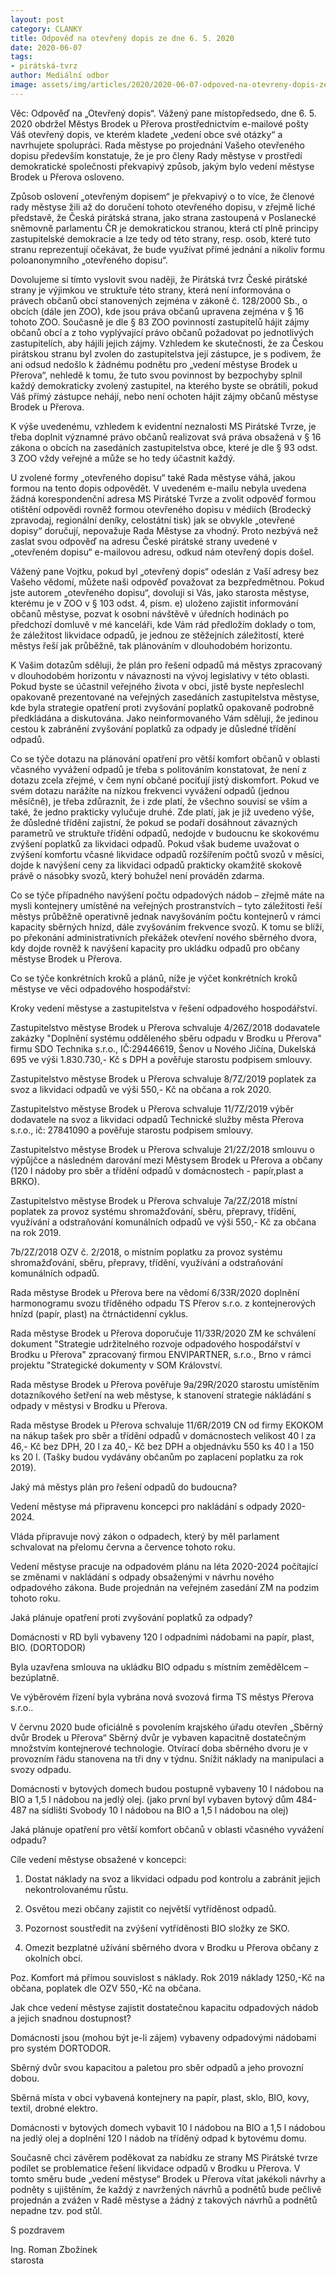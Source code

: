 ```yaml
---
layout: post
category: CLANKY
title: Odpověď na otevřený dopis ze dne 6. 5. 2020
date: 2020-06-07
tags: 
- pirátská-tvrz
author: Mediální odbor
image: assets/img/articles/2020/2020-06-07-odpoved-na-otevreny-dopis-ze-dne-6-5-2020.jpg  #751x422 pixelu
---
```

Věc: Odpověď na „Otevřený dopis“. Vážený pane místopředsedo, dne 6. 5. 2020 obdržel Městys Brodek u Přerova prostřednictvím e-mailové pošty Váš otevřený dopis, ve kterém kladete „vedení obce své otázky“ a navrhujete spolupráci. Rada městyse po projednání Vašeho otevřeného dopisu především konstatuje, že je pro členy Rady městyse v prostředí demokratické společnosti překvapivý způsob, jakým bylo vedení městyse Brodek u Přerova osloveno.

Způsob oslovení „otevřeným dopisem“ je překvapivý o to více, že členové rady městyse žili až do doručení tohoto otevřeného dopisu, v zřejmě liché představě, že Česká pirátská strana, jako strana zastoupená v Poslanecké sněmovně parlamentu ČR je demokratickou stranou, která ctí plně principy zastupitelské demokracie a lze tedy od této strany, resp. osob, které tuto stranu reprezentují očekávat, že bude využívat přímé jednání a nikoliv formu poloanonymního „otevřeného dopisu“.

Dovolujeme si tímto vyslovit svou naději, že Pirátská tvrz České pirátské strany je výjimkou ve struktuře této strany, která není informována o právech občanů obcí stanovených zejména v zákoně č. 128/2000 Sb., o obcích (dále jen ZOO), kde jsou práva občanů upravena zejména v § 16 tohoto ZOO. Současně je dle § 83 ZOO povinností zastupitelů hájit zájmy občanů obcí a z toho vyplývající právo občanů požadovat po jednotlivých zastupitelích, aby hájili jejich zájmy. Vzhledem ke skutečnosti, že za Českou pirátskou stranu byl zvolen do zastupitelstva její zástupce, je s podivem, že ani odsud nedošlo k žádnému podnětu pro „vedení městyse Brodek u Přerova“, nehledě k tomu, že tuto svou povinnost by bezpochyby splnil každý demokraticky zvolený zastupitel, na kterého byste se obrátili, pokud Váš přímý zástupce nehájí, nebo není ochoten hájit zájmy občanů městyse Brodek u Přerova.

K výše uvedenému, vzhledem k evidentní neznalosti MS Pirátské Tvrze, je třeba doplnit významné právo občanů realizovat svá práva obsažená v § 16 zákona o obcích na zasedáních zastupitelstva obce, které je dle § 93 odst. 3 ZOO vždy veřejné a může se ho tedy účastnit každý.

U zvolené formy „otevřeného dopisu“ také Rada městyse váhá, jakou formou na tento dopis odpovědět. V uvedeném e-mailu nebyla uvedena žádná korespondenční adresa MS Pirátské Tvrze a zvolit odpověď formou otištění odpovědi rovněž formou otevřeného dopisu v médiích (Brodecký zpravodaj, regionální deníky, celostátní tisk) jak se obvykle „otevřené dopisy“ doručují, nepovažuje Rada Městyse za vhodný. Proto nezbývá než zaslat svou odpověď na adresu České pirátské strany uvedené v „otevřeném dopisu“ e-mailovou adresu, odkud nám otevřený dopis došel. 

Vážený pane Vojtku, pokud byl „otevřený dopis“ odeslán z Vaší adresy bez Vašeho vědomí, můžete naši odpověď považovat za bezpředmětnou. Pokud jste autorem „otevřeného dopisu“, dovoluji si Vás, jako starosta městyse, kterému je v ZOO v § 103 odst. 4, písm. e) uloženo zajistit informování občanů městyse, pozvat k osobní návštěvě v úředních hodinách po předchozí domluvě v mé kanceláři, kde Vám rád předložím doklady o tom, že záležitost likvidace odpadů, je jednou ze stěžejních záležitostí, které městys řeší jak průběžně, tak plánováním v dlouhodobém horizontu. 

K Vašim dotazům sděluji, že plán pro řešení odpadů má městys zpracovaný v dlouhodobém horizontu v návaznosti na vývoj legislativy v této oblasti. Pokud byste se účastnil veřejného života v obci, jistě byste nepřeslechl opakovaně prezentované na veřejných zasedáních zastupitelstva městyse, kde byla strategie opatření proti zvyšování poplatků opakovaně podrobně předkládána a diskutována. Jako neinformovaného Vám sděluji, že jedinou cestou k zabránění zvyšování poplatků za odpady je důsledné třídění odpadů.

Co se týče dotazu na plánování opatření pro větší komfort občanů v oblasti včasného vyvážení odpadů je třeba s politováním konstatovat, že není z dotazu zcela zřejmé, v čem nyní občané pociťují jistý diskomfort. Pokud ve svém dotazu narážíte na nízkou frekvenci vyvážení odpadů (jednou měsíčně), je třeba zdůraznit, že i zde platí, že všechno souvisí se vším a také, že jedno prakticky vylučuje druhé. Zde platí, jak je již uvedeno výše, že důsledné třídění zajistní, že pokud se podaří dosáhnout závazných parametrů ve struktuře třídění odpadů, nedojde v budoucnu ke skokovému zvýšení poplatků za likvidaci odpadů. Pokud však budeme uvažovat o zvýšení komfortu včasné likvidace odpadů rozšířením počtů svozů v měsíci, dojde k navýšení ceny za likvidaci odpadů prakticky okamžitě skokově právě o násobky svozů, který bohužel není prováděn zdarma. 

Co se týče případného navýšení počtu odpadových nádob – zřejmě máte na mysli kontejnery umístěné na veřejných prostranstvích – tyto záležitosti řeší městys průběžně operativně jednak navyšováním počtu kontejnerů v rámci kapacity sběrných hnízd, dále zvyšováním frekvence svozů. K tomu se blíží, po překonání administrativních překážek otevření nového sběrného dvora, kdy dojde rovněž k navýšení kapacity pro ukládku odpadů pro občany městyse Brodek u Přerova. 

Co se týče konkrétních kroků a plánů, níže je výčet konkrétních kroků městyse ve věci odpadového hospodářství:

Kroky vedení městyse a zastupitelstva v řešení odpadového hospodářství.

Zastupitelstvo městyse Brodek u Přerova schvaluje 4/26Z/2018 dodavatele zakázky "Doplnění systému odděleného sběru odpadu v Brodku u Přerova" firmu SDO Technika s.r.o., IČ:29446619, Šenov u Nového Jičína, Dukelská 695 ve výši 1.830.730,- Kč s DPH a pověřuje starostu podpisem smlouvy. 

Zastupitelstvo městyse Brodek u Přerova schvaluje 8/7Z/2019 poplatek za svoz a likvidaci odpadů ve výši 550,- Kč na občana a rok 2020. 

Zastupitelstvo městyse Brodek u Přerova schvaluje 11/7Z/2019 výběr dodavatele na svoz a likvidaci odpadů Technické služby města Přerova s.r.o., ič: 27841090 a pověřuje starostu podpisem smlouvy.

Zastupitelstvo městyse Brodek u Přerova schvaluje 21/2Z/2018 smlouvu o výpůjčce a následném darování mezi Městysem Brodek u Přerova a občany (120 l nádoby pro sběr a třídění odpadů v domácnostech - papír,plast a BRKO).

Zastupitelstvo městyse Brodek u Přerova schvaluje 7a/2Z/2018 místní poplatek za provoz systému shromažďování, sběru, přepravy, třídění, využívání a odstraňování komunálních odpadů ve výši 550,- Kč za občana na rok 2019. 

7b/2Z/2018 OZV č. 2/2018, o místním poplatku za provoz systému shromažďování, sběru, přepravy, třídění, využívání a odstraňování komunálních odpadů. 

Rada městyse Brodek u Přerova bere na vědomí 6/33R/2020 doplnění harmonogramu svozu tříděného odpadu TS Přerov s.r.o. z kontejnerových hnízd (papír, plast) na čtrnáctidenní cyklus.

Rada městyse Brodek u Přerova doporučuje 11/33R/2020 ZM ke schválení dokument "Strategie udržitelného rozvoje odpadového hospodářství v Brodku u Přerova" zpracovaný firmou ENVIPARTNER, s.r.o., Brno v rámci projektu "Strategické dokumenty v SOM Království.

Rada městyse Brodek u Přerova pověřuje 9a/29R/2020 starostu umístěním dotazníkového šetření na web městyse, k stanovení strategie nákládání s odpady v městysi v Brodku u Přerova.

Rada městyse Brodek u Přerova schvaluje 11/6R/2019 CN od firmy EKOKOM na nákup tašek pro sběr a třídění odpadů v domácnostech velikost 40 l za 46,- Kč bez DPH, 20 l za 40,- Kč bez DPH a objednávku 550 ks 40 l a 150 ks 20 l. (Tašky budou vydávány občanům po zaplacení poplatku za rok 2019).

Jaký má městys plán pro řešení odpadů do budoucna?

Vedení městyse má připravenu koncepci pro nakládání s odpady 2020-2024.

Vláda připravuje nový zákon o odpadech, který by měl parlament schvalovat na přelomu června a července tohoto roku.

Vedení městyse pracuje na odpadovém plánu na léta 2020-2024 počítající se změnami v nakládání s odpady obsaženými v návrhu nového odpadového zákona. Bude projednán na veřejném zasedání ZM na podzim tohoto roku.

Jaká plánuje opatření proti zvyšování poplatků za odpady?

Domácnosti v RD byli vybaveny 120 l odpadními nádobami na papír, plast, BIO. (DORTODOR)

Byla uzavřena smlouva na ukládku BIO odpadu s místním zemědělcem – bezúplatně.

Ve výběrovém řízení byla vybrána nová svozová firma TS městys Přerova s.r.o..

V červnu 2020 bude oficiálně s povolením krajského úřadu otevřen „Sběrný dvůr Brodek u Přerova“ Sběrný dvůr je vybaven kapacitně dostatečným množstvím kontejnerové technologie. Otvírací doba sběrného dvoru je v provozním řádu stanovena na tři dny v týdnu. Snížit náklady na manipulaci a svozy odpadu.

Domácnosti v bytových domech budou postupně vybaveny 10 l nádobou na BIO a 1,5 l nádobou na jedlý olej. (jako první byl vybaven bytový dům 484-487 na sídlišti Svobody 10 l nádobou na BIO a 1,5 l nádobou na olej)

Jaká plánuje opatření pro větší komfort občanů v oblasti včasného vyvážení odpadu?

Cíle vedení městyse obsažené v koncepci:

1) Dostat náklady na svoz a likvidaci odpadu pod kontrolu a zabránit jejich nekontrolovanému růstu.

2) Osvětou mezi občany zajistit co největší vytříděnost odpadů.

3) Pozornost soustředit na zvýšení vytříděnosti BIO složky ze SKO.

4) Omezit bezplatné užívání sběrného dvora v Brodku u Přerova občany z okolních obcí.

Poz. Komfort má přímou souvislost s náklady. Rok 2019 náklady 1250,-Kč na občana, poplatek dle OZV 550,-Kč na občana.

Jak chce vedení městyse zajistit dostatečnou kapacitu odpadových nádob a jejich snadnou
dostupnost?

Domácnosti jsou (mohou být je-li zájem) vybaveny odpadovými nádobami pro systém DORTODOR.

Sběrný dvůr svou kapacitou a paletou pro sběr odpadů a jeho provozní dobou.

Sběrná místa v obci vybavená kontejnery na papír, plast, sklo, BIO, kovy, textil, drobné elektro.

Domácnosti v bytových domech vybavit 10 l nádobou na BIO a 1,5 l nádobou na jedlý olej a doplnění 120 l nádob na tříděný odpad k bytovému domu.

Současně chci závěrem poděkovat za nabídku ze strany MS Pirátské tvrze podílet se problematice řešení likvidace odpadů v Brodku u Přerova. V tomto směru bude „vedení městyse“ Brodek u Přerova vítat jakékoli návrhy a podněty s ujištěním, že každý z navržených návrhů a podnětů bude pečlivě projednán a zvážen v Radě městyse a žádný z takových návrhů a podnětů nepadne tzv. pod stůl.

S pozdravem

Ing. Roman Zbožínek  
starosta
